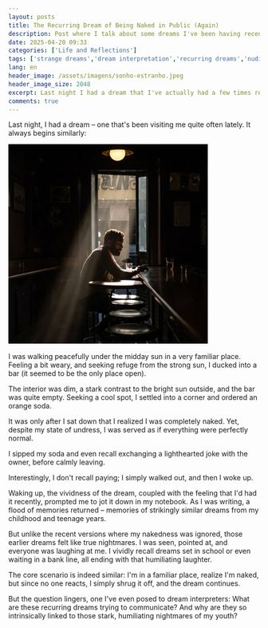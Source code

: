```yaml
---
layout: posts
title: The Recurring Dream of Being Naked in Public (Again)
description: Post where I talk about some dreams I've been having recently.
date: 2025-04-20 09:33
categories: ['Life and Reflections']
tags: ['strange dreams','dream interpretation','recurring dreams','nudity in dreams','childhood memories','unconsciousness','lost note-taker','psychologist','dream','bar']
lang: en
header_image: /assets/imagens/sonho-estranho.jpeg
header_image_size: 2048
excerpt: Last night I had a dream that I've actually had a few times recently, and it starts like this...
comments: true
---
```


Last night, I had a dream – one that's been visiting me quite often lately. It always begins similarly:

<img loading='lazy' src="/assets/imagens/sonho-estranho.jpeg" alt="Image like in my dream" width="400" height="400">

I was walking peacefully under the midday sun in a very familiar place. Feeling a bit weary, and seeking refuge from the strong sun, I ducked into a bar (it seemed to be the only place open).

The interior was dim, a stark contrast to the bright sun outside, and the bar was quite empty. Seeking a cool spot, I settled into a corner and ordered an orange soda.

It was only after I sat down that I realized I was completely naked. Yet, despite my state of undress, I was served as if everything were perfectly normal.

I sipped my soda and even recall exchanging a lighthearted joke with the owner, before calmly leaving.

Interestingly, I don't recall paying; I simply walked out, and then I woke up.

Waking up, the vividness of the dream, coupled with the feeling that I'd had it recently, prompted me to jot it down in my notebook. As I was writing, a flood of memories returned – memories of strikingly similar dreams from my childhood and teenage years.

But unlike the recent versions where my nakedness was ignored, those earlier dreams felt like true nightmares. I was seen, pointed at, and everyone was laughing at me. I vividly recall dreams set in school or even waiting in a bank line, all ending with that humiliating laughter.

The core scenario is indeed similar: I'm in a familiar place, realize I'm naked, but since no one reacts, I simply shrug it off, and the dream continues.

But the question lingers, one I've even posed to dream interpreters: What are these recurring dreams trying to communicate? And why are they so intrinsically linked to those stark, humiliating nightmares of my youth?